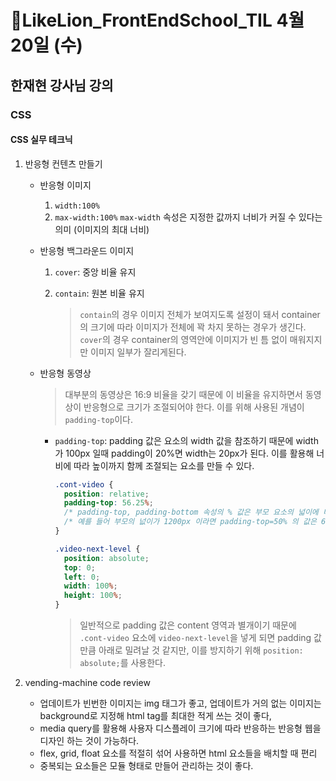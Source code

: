 # 🔖LikeLion_FrontEndSchool_TIL 4월 20일 (수)

## 한재현 강사님 강의

### CSS

#### CSS 실무 테크닉

1. 반응형 컨텐츠 만들기

   - 반응형 이미지

     1. `width:100%`
     2. `max-width:100%`
        `max-width` 속성은 지정한 값까지 너비가 커질 수 있다는 의미 (이미지의 최대 너비)

   - 반응형 백그라운드 이미지

     1. `cover`: 중앙 비율 유지
     2. `contain`: 원본 비율 유지

        > `contain`의 경우 이미지 전체가 보여지도록 설정이 돼서 container의 크기에 따라 이미지가 전체에 꽉 차지 못하는 경우가 생긴다. `cover`의 경우 container의 영역안에 이미지가 빈 틈 없이 매워지지만 이미지 일부가 잘리게된다.

   - 반응형 동영상

     > 대부분의 동영상은 16:9 비율을 갖기 때문에 이 비율을 유지하면서 동영상이 반응형으로 크기가 조절되어야 한다. 이를 위해 사용된 개념이 `padding-top`이다.

     - `padding-top`: padding 값은 요소의 width 값을 참조하기 때문에 width가 100px 일때 padding이 20%면 width는 20px가 된다. 이를 활용해 너비에 따라 높이까지 함께 조절되는 요소를 만들 수 있다.

       ```css
       .cont-video {
         position: relative;
         padding-top: 56.25%;
         /* padding-top, padding-bottom 속성의 % 값은 부모 요소의 넓이에 비례합니다. */
         /* 예를 들어 부모의 넚이가 1200px 이라면 padding-top=50% 의 값은 600px 과 같습니다. */
       }

       .video-next-level {
         position: absolute;
         top: 0;
         left: 0;
         width: 100%;
         height: 100%;
       }
       ```

       > 일반적으로 padding 값은 content 영역과 별개이기 때문에 `.cont-video` 요소에 `video-next-level`을 넣게 되면 padding 값 만큼 아래로 밀려날 것 같지만, 이를 방지하기 위해 `position: absolute;`를 사용한다.

2. vending-machine code review
   - 업데이트가 빈번한 이미지는 img 태그가 좋고, 업데이트가 거의 없는 이미지는 background로 지정해 html tag를 최대한 적게 쓰는 것이 좋다,
   - media query를 활용해 사용자 디스플레이 크기에 따라 반응하는 반응형 웹을 디자인 하는 것이 가능하다.
   - flex, grid, float 요소를 적절히 섞어 사용하면 html 요소들을 배치할 때 편리
   - 중복되는 요소들은 모듈 형태로 만들어 관리하는 것이 좋다.
